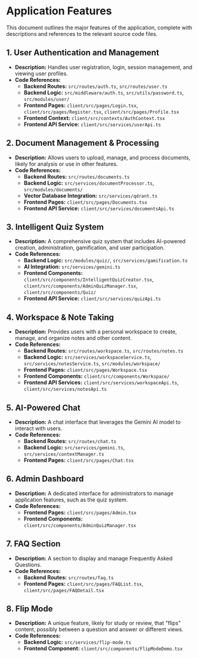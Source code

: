 # Application Features

This document outlines the major features of the application, complete with descriptions and references to the relevant source code files.

## 1. User Authentication and Management
- **Description:** Handles user registration, login, session management, and viewing user profiles.
- **Code References:**
  - **Backend Routes:** `src/routes/auth.ts`, `src/routes/user.ts`
  - **Backend Logic:** `src/middleware/auth.ts`, `src/utils/password.ts`, `src/modules/user/`
  - **Frontend Pages:** `client/src/pages/Login.tsx`, `client/src/pages/Register.tsx`, `client/src/pages/Profile.tsx`
  - **Frontend Context:** `client/src/contexts/AuthContext.tsx`
  - **Frontend API Service:** `client/src/services/userApi.ts`

## 2. Document Management & Processing
- **Description:** Allows users to upload, manage, and process documents, likely for analysis or use in other features.
- **Code References:**
  - **Backend Routes:** `src/routes/documents.ts`
  - **Backend Logic:** `src/services/documentProcessor.ts`, `src/modules/documents/`
  - **Vector Database Integration:** `src/services/qdrant.ts`
  - **Frontend Pages:** `client/src/pages/Documents.tsx`
  - **Frontend API Service:** `client/src/services/documentsApi.ts`

## 3. Intelligent Quiz System
- **Description:** A comprehensive quiz system that includes AI-powered creation, administration, gamification, and user participation.
- **Code References:**
  - **Backend Logic:** `src/modules/quiz/`, `src/services/gamification.ts`
  - **AI Integration:** `src/services/gemini.ts`
  - **Frontend Components:** `client/src/components/IntelligentQuizCreator.tsx`, `client/src/components/AdminQuizManager.tsx`, `client/src/components/Quiz/`
  - **Frontend API Service:** `client/src/services/quizApi.ts`

## 4. Workspace & Note Taking
- **Description:** Provides users with a personal workspace to create, manage, and organize notes and other content.
- **Code References:**
  - **Backend Routes:** `src/routes/workspace.ts`, `src/routes/notes.ts`
  - **Backend Logic:** `src/services/workspaceService.ts`, `src/services/notesService.ts`, `src/modules/workspace/`
  - **Frontend Pages:** `client/src/pages/Workspace.tsx`
  - **Frontend Components:** `client/src/components/Workspace/`
  - **Frontend API Services:** `client/src/services/workspaceApi.ts`, `client/src/services/notesApi.ts`

## 5. AI-Powered Chat
- **Description:** A chat interface that leverages the Gemini AI model to interact with users.
- **Code References:**
  - **Backend Routes:** `src/routes/chat.ts`
  - **Backend Logic:** `src/services/gemini.ts`, `src/services/contextManager.ts`
  - **Frontend Pages:** `client/src/pages/Chat.tsx`

## 6. Admin Dashboard
- **Description:** A dedicated interface for administrators to manage application features, such as the quiz system.
- **Code References:**
  - **Frontend Pages:** `client/src/pages/Admin.tsx`
  - **Frontend Components:** `client/src/components/AdminQuizManager.tsx`

## 7. FAQ Section
- **Description:** A section to display and manage Frequently Asked Questions.
- **Code References:**
  - **Backend Routes:** `src/routes/faq.ts`
  - **Frontend Pages:** `client/src/pages/FAQList.tsx`, `client/src/pages/FAQDetail.tsx`

## 8. Flip Mode
- **Description:** A unique feature, likely for study or review, that "flips" content, possibly between a question and answer or different views.
- **Code References:**
  - **Backend Logic:** `src/services/flip-mode.ts`
  - **Frontend Component:** `client/src/components/FlipModeDemo.tsx`
